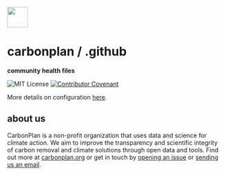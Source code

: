 <img
  src='https://carbonplan-assets.s3.amazonaws.com/monogram/dark-small.png'
  height='48'
/>

# carbonplan / .github

**community health files**

![MIT License][]
[![Contributor Covenant][]](CODE_OF_CONDUCT.md)

[mit license]: https://flat.badgen.net/badge/license/MIT/blue
[contributor covenant]: https://img.shields.io/badge/Contributor%20Covenant-v2.0%20adopted-ff69b4.svg?style=flat-square

More details on configuration [here](https://help.github.com/en/github/building-a-strong-community/creating-a-default-community-health-file).

## about us

CarbonPlan is a non-profit organization that uses data and science for climate
action. We aim to improve the transparency and scientific integrity
of carbon removal and climate solutions through open data and tools. Find out
more at [carbonplan.org](https://carbonplan.org/) or get in touch by
[opening an issue](https://github.com/carbonplan/.github/issues/new) or
[sending us an email](mailto:hello@carbonplan.org).
